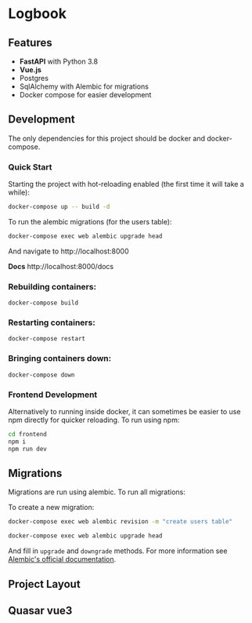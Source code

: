 # Logbook

## Features

- **FastAPI** with Python 3.8
- **Vue.js**
- Postgres
- SqlAlchemy with Alembic for migrations
- Docker compose for easier development

## Development

The only dependencies for this project should be docker and docker-compose.

### Quick Start

Starting the project with hot-reloading enabled
(the first time it will take a while):

```bash
docker-compose up -- build -d
```

To run the alembic migrations (for the users table):

```bash
docker-compose exec web alembic upgrade head
```

And navigate to http://localhost:8000


**Docs**
http://localhost:8000/docs

### Rebuilding containers:

```
docker-compose build
```

### Restarting containers:

```
docker-compose restart
```

### Bringing containers down:

```
docker-compose down
```

### Frontend Development

Alternatively to running inside docker, it can sometimes be easier
to use npm directly for quicker reloading. To run using npm:

```bash
cd frontend
npm i
npm run dev
```


## Migrations

Migrations are run using alembic. To run all migrations:

To create a new migration:

```bash
docker-compose exec web alembic revision -m "create users table"
```

```bash
docker-compose exec web alembic upgrade head
```

And fill in `upgrade` and `downgrade` methods. For more information see
[Alembic's official documentation](https://alembic.sqlalchemy.org/en/latest/tutorial.html#create-a-migration-script).


## Project Layout


## Quasar vue3
